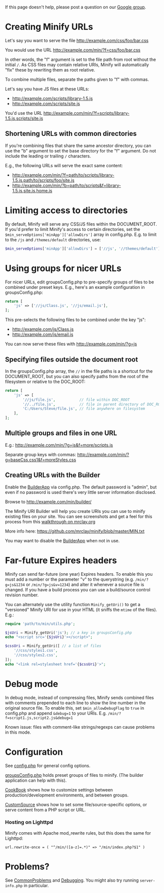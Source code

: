 If this page doesn't help, please post a question on our [Google group](http://groups.google.com/group/minify).

# Creating Minify URLs

Let's say you want to serve the file http://example.com/css/foo/bar.css

You would use the URL http://example.com/min/?f=css/foo/bar.css

In other words, the "f" argument is set to the file path from root without the initial `/`. As CSS files may contain relative URIs, Minify will automatically "fix" these by rewriting them as root relative.

To combine multiple files, separate the paths given to "f" with commas.

Let's say you have JS files at these URLs:

* http://example.com/scripts/library-1.5.js
* http://example.com/scripts/site.js

You'd use the URL http://example.com/min/?f=scripts/library-1.5.js,scripts/site.js

## Shortening URLs with common directories

If you're combining files that share the same ancestor directory, you can use the "b" argument to set the base directory for the "f" argument. Do not include the leading or trailing `/` characters.

E.g., the following URLs will serve the exact same content:

* http://example.com/min/?f=path/to/scripts/library-1.5.js,path/to/scripts/foo/site.js
* http://example.com/min/?b=path/to/scripts&f=library-1.5.js,site.js,home.js

# Limiting access to directories

By default, Minify will serve any CSS/JS files within the DOCUMENT_ROOT. If you'd prefer to limit Minify's access to certain directories, set the `$min_serveOptions['minApp']['allowDirs']` array in config.php. E.g. to limit to the `/js` and `/themes/default` directories, use:

```php
$min_serveOptions['minApp']['allowDirs'] = ['//js', '//themes/default'];
```

# Using groups for nicer URLs

For nicer URLs, edit groupsConfig.php to pre-specify groups of files to be combined under preset keys. E.g., here's an example configuration in groupsConfig.php:

```php
return [
    'js' => ['//js/Class.js', '//js/email.js'],
];
```

This pre-selects the following files to be combined under the key "js":

* http://example.com/js/Class.js
* http://example.com/js/email.js

You can now serve these files with http://example.com/min/?g=js

## Specifying files outside the document root

In the groupsConfig.php array, the `//` in the file paths is a shortcut for the DOCUMENT_ROOT, but you can also specify paths from the root of the filesystem or relative to the DOC_ROOT:

```php
return [
    'js' => [
        '//js/file.js',           // file within DOC_ROOT
        '//../file.js',           // file in parent directory of DOC_ROOT
        'C:/Users/Steve/file.js', // file anywhere on filesystem
    ],
];
```

## Multiple groups and files in one URL

E.g.: http://example.com/min/?g=js&f=more/scripts.js

Separate group keys with commas: http://example.com/min/?g=baseCss,css1&f=moreStyles.css

## Creating URLs with the Builder

Enable the [BuilderApp](BuilderApp.wiki.md) via config.php. The default password is "admin", but even if no password is used there's very little server information disclosed.

Browse to http://example.com/min/builder/

The Minify URI Builder will help you create URIs you can use to minify existing files on your site. You can see screenshots and get a feel for this process from this [walkthrough on mrclay.org](http://mrclay.org/index.php/2008/09/19/minify-21-on-mrclayorg/)

More info here: https://github.com/mrclay/minify/blob/master/MIN.txt

You may want to disable the [BuilderApp](BuilderApp.wiki.md) when not in use.

# Far-future Expires headers

Minify can send far-future (one year) Expires headers. To enable this you must add a number or the parameter "v" to the querystring (e.g. `/min/?g=js&1234` or `/min/?g=js&v=1234`) and alter it whenever a source file is changed. If you have a build process you can use a build/source control revision number.

You can alternately use the utility function `Minify_getUri()` to get a "versioned" Minify URI for use in your HTML (it sniffs the `mtime` of the files). E.g.:

```php
require 'path/to/min/utils.php';

$jsUri = Minify_getUri('js'); // a key in groupsConfig.php
echo "<script src='{$jsUri}'></script>";

$cssUri = Minify_getUri([ // a list of files
    '//css/styles1.css',
    '//css/styles2.css',
]);
echo "<link rel=stylesheet href='{$cssUri}'>";
```

# Debug mode

In debug mode, instead of compressing files, Minify sends combined files with comments prepended to each line to show the line number in the original source file. To enable this, set `$min_allowDebugFlag` to `true` in config.php and append `&debug=1` to your URIs. E.g. `/min/?f=script1.js,script2.js&debug=1`

Known issue: files with comment-like strings/regexps can cause problems in this mode.

# Configuration

See [config.php](https://github.com/mrclay/minify/blob/master/config.php) for general config options.

[groupsConfig.php](https://github.com/mrclay/minify/blob/master/groupsConfig.php) holds preset groups of files to minify. (The builder application can help with this).

[CookBook](CookBook.wiki.md) shows how to customize settings between production/development environments, and between groups.

[CustomSource](CustomSource.wiki.md) shows how to set some file/source-specific options, or serve content from a PHP script or URL.

### Hosting on Lighttpd

Minify comes with Apache mod_rewrite rules, but this does the same for Lighttpd:

```
url.rewrite-once = ( "^/min/([a-z]=.*)" => "/min/index.php?$1" )
```

# Problems?

See [CommonProblems](CommonProblems.wiki.md) and [Debugging](Debugging.wiki.md). You might also try running `server-info.php` in particular.
